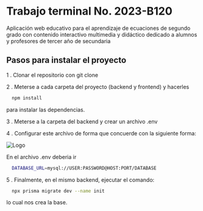 
# Trabajo terminal No. 2023-B120 

Aplicación web educativo para el aprendizaje de ecuaciones de segundo grado con contenido interactivo multimedia y didáctico dedicado a alumnos y profesores de tercer año de secundaria



## Pasos para instalar el proyecto
1 . Clonar el repositorio con git clone

2 . Meterse a cada carpeta del proyecto (backend y frontend) y hacerles  

```bash
  npm install
```
para instalar las dependencias.

3 . Meterse a la carpeta del backend y crear un archivo .env 

4 . Configurar este archivo de forma que concuerde con la siguiente forma: 

![Logo](https://www.prisma.io/docs/static/a3179ecce1bf20faddeb7f8c02fb2251/42cbc/mysql-connection-string.png)

En el archivo .env deberia ir 
```bash
  DATABASE_URL=mysql://USER:PASSWORD@HOST:PORT/DATABASE
```

5 . Finalmente, en el mismo backend, ejecutar el comando:
```bash
  npx prisma migrate dev --name init
```
lo cual nos crea la base.


    
